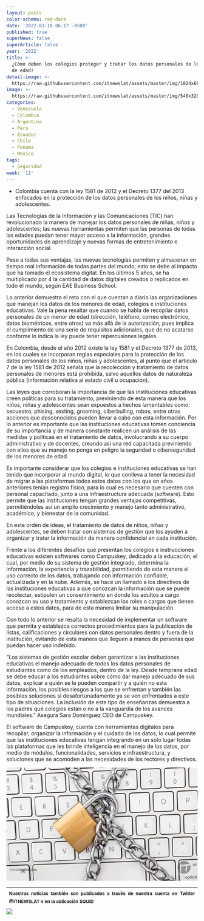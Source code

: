```yaml
---
layout: posts
color-schema: red-dark
date: '2022-03-18 06:17 -0500'
published: true
superNews: false
superArticle: false
year: '2022'
title: >-
  ¿Cómo deben los colegios proteger y tratar los datos personales de los menores
  de edad?
detail-image: >-
  https://raw.githubusercontent.com/itnewslat/assets/master/img/1024x680/proteccion-de-datos-g.jpg
image: >-
  https://raw.githubusercontent.com/itnewslat/assets/master/img/540x320/proteccion-de-datos-p.jpg
categories:
  - Venezuela
  - Colombia
  - Argentina
  - Perú
  - Ecuador
  - Chile
  - Panama
  - Mexico
tags:
  - Seguridad
week: '11'
---
```

- Colombia cuenta con la ley 1581 de 2012 y el Decreto 1377 del 2013 enfocados en la protección de los datos personales de los niños, niñas y adolescentes.

Las Tecnologías de la Información y las Comunicaciones (TIC) han revolucionado la manera de manejar los datos personales de niñas, niños y adolescentes; las nuevas herramientas permiten que las personas de todas las edades puedan tener mayor acceso a la información, grandes oportunidades de aprendizaje y nuevas formas de entretenimiento e interacción social. 

Pese a todas sus ventajas, las nuevas tecnologías permiten y almacenan en tiempo real información de todas partes del mundo, esto se debe al impacto que ha tomado el ecosistema digital. En los últimos 5 años, se ha multiplicado por 4 la cantidad de datos digitales creados o replicados en todo el mundo, según EAE Business School.

Lo anterior demuestra el reto con el que cuentan a diario las organizaciones que manejan los datos de los menores de edad, colegios e instituciones educativas. Vale la pena resaltar que cuando se habla de recopilar datos personales de un menor de edad (dirección, teléfono, correo electrónico, datos biométricos, entre otros) va más allá de la autorización, pues implica el cumplimiento de una serie de requisitos adicionales, que de no acatarse conforme lo indica la ley puede tener repercusiones legales.

En Colombia, desde el año 2012 existe la ley 1581 y el Decreto 1377 de 2013, en los cuales se incorporan reglas especiales para la protección de los datos personales de los niños, niñas y adolescentes, al punto que el artículo 7 de la ley 1581 de 2012 señala que la recolección y tratamiento de datos personales de menores está prohibida, salvo aquellos datos de naturaleza pública (información relativa al estado civil u ocupación).

Las leyes que corroboran la importancia de que las instituciones educativas creen políticas para su tratamiento, previniendo de esta manera que los niños, niñas y adolescentes sean expuestos a hechos lamentables como: secuestro, phising, sexting, grooming, ciberbulling, robos, entre otras acciones que desconocidos pueden llevar a cabo con esta información.
Por lo anterior es importante que las instituciones educativas tomen conciencia de su importancia y de manera constante realicen un análisis de las medidas y políticas en el tratamiento de datos, involucrando a su cuerpo administrativo y de docentes, creando así una red capacitada previniendo con ellos que su manejo no ponga en peligro la seguridad o ciberseguridad de los menores de edad.

Es importante considerar que los colegios e instituciones educativas se han tenido que incorporar al mundo digital, lo que conlleva a tener la necesidad de migrar a las plataformas todos estos datos con los que en años anteriores tenían registro físico, para lo cual es necesario que cuenten con personal capacitado, junto a una infraestructura adecuada (software). Esto permite que las instituciones tengan grandes ventajas competitivas, permitiéndoles así un amplío crecimiento y manejo tanto administrativo, académico, y bienestar de la comunidad.

En este orden de ideas, el tratamiento de datos de niños, niñas y adolescentes, se deben tratar con sistemas de gestión que los ayuden a organizar y tratar la información de manera confidencial en cada institución.

Frente a los diferentes desafíos que presentan los colegios e instrucciones educativas existen softwares como Campuskey, dedicado a la educación, el cual, por medio de su sistema de gestión integrado, determina la información, la experiencia y trazabilidad, permitiendo de esta manera el uso correcto de los datos, trabajando con información confiable, actualizada y en la nube.
Además, se hace un llamado a los directivos de las instituciones educativas a que conozcan la información que se puede recolectar, estipulen un consentimiento en donde los adultos a cargo conozcan su uso y tratamiento y establezcan los roles o cargos que tienen acceso a estos datos, para de esta manera limitar su manipulación.

Con todo lo anterior se resalta la necesidad de implementar un software que permita y establezca correctos procedimientos para la publicación de listas, calificaciones y circulares con datos personales dentro y fuera de la institución, evitando de esta manera que lleguen a manos de personas que puedan hacer uso indebido.

“Los sistemas de gestión escolar deben garantizar a las instituciones educativas el manejo adecuado de todos los datos personales de estudiantes como de los empleados, dentro de la ley. Desde temprana edad se debe educar a los estudiantes sobre cómo dar manejo adecuado de sus datos, explicar a quién se le pueden compartir y a quién no esta información, los posibles riesgos a los que se enfrentan y también las posibles soluciones si desafortunadamente ya se ven enfrentados a este tipo de situaciones. La inclusión de este tipo de enseñanzas demuestra a los padres qué colegios están o no a la vanguardia de los avances mundiales.” Asegura Sara Domínguez CEO de Campuskey.

El software de Campuskey, cuenta con herramientas digitales para recopilar, organizar la información y el cuidado de los datos, lo cual permite que las instituciones educativas tengan integrando en un solo lugar todas las plataformas que les brinde inteligencia en el manejo de los datos, por medio de módulos, funcionalidades, servicios e infraestructura, y soluciones que se acomoden a las necesidades de los rectores y directivos. 

![](https://raw.githubusercontent.com/itnewslat/assets/master/img/540x320/proteccion-de-datos-p.jpg)

<table style="height: 42px;" width="569">
<tbody>
<tr>
<td style="text-align: justify;"><sub><strong>Nuestras noticias también son publicadas a través de nuestra cuenta en Twitter <a href="https://twitter.com/itnewslat?lang=es">@ITNEWSLAT</a> y en la aplicación <a href="https://squidapp.co/en/">SQUID</a></strong></sub></td>
</tr>
</tbody>
</table>

<img src="https://tracker.metricool.com/c3po.jpg?hash=56f88a41e39ab42c063cc51676587a04"/>